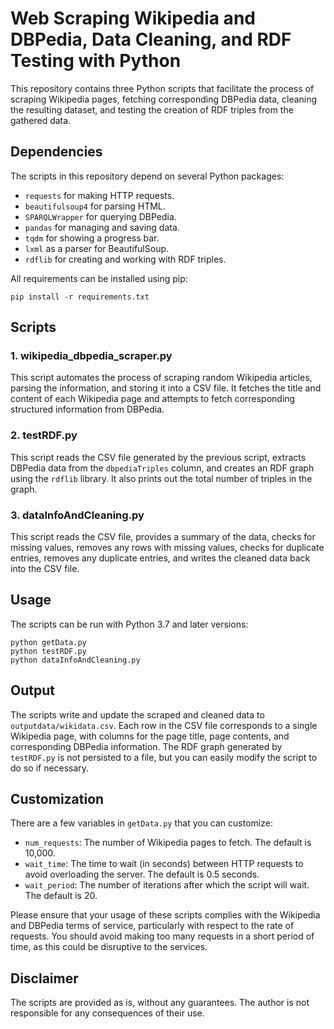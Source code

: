 # Web Scraping Wikipedia and DBPedia, Data Cleaning, and RDF Testing with Python

This repository contains three Python scripts that facilitate the process of scraping Wikipedia pages, fetching corresponding DBPedia data, cleaning the resulting dataset, and testing the creation of RDF triples from the gathered data.

## Dependencies

The scripts in this repository depend on several Python packages:

* `requests` for making HTTP requests.
* `beautifulsoup4` for parsing HTML.
* `SPARQLWrapper` for querying DBPedia.
* `pandas` for managing and saving data.
* `tqdm` for showing a progress bar.
* `lxml` as a parser for BeautifulSoup.
* `rdflib` for creating and working with RDF triples.

All requirements can be installed using pip:

```
pip install -r requirements.txt
```

## Scripts

### 1. wikipedia_dbpedia_scraper.py

This script automates the process of scraping random Wikipedia articles, parsing the information, and storing it into a CSV file. It fetches the title and content of each Wikipedia page and attempts to fetch corresponding structured information from DBPedia.

### 2. testRDF.py

This script reads the CSV file generated by the previous script, extracts DBPedia data from the `dbpediaTriples` column, and creates an RDF graph using the `rdflib` library. It also prints out the total number of triples in the graph.

### 3. dataInfoAndCleaning.py

This script reads the CSV file, provides a summary of the data, checks for missing values, removes any rows with missing values, checks for duplicate entries, removes any duplicate entries, and writes the cleaned data back into the CSV file.

## Usage

The scripts can be run with Python 3.7 and later versions:

```
python getData.py
python testRDF.py
python dataInfoAndCleaning.py
```

## Output

The scripts write and update the scraped and cleaned data to `outputdata/wikidata.csv`. Each row in the CSV file corresponds to a single Wikipedia page, with columns for the page title, page contents, and corresponding DBPedia information. The RDF graph generated by `testRDF.py` is not persisted to a file, but you can easily modify the script to do so if necessary.

## Customization

There are a few variables in `getData.py` that you can customize:

* `num_requests`: The number of Wikipedia pages to fetch. The default is 10,000.
* `wait_time`: The time to wait (in seconds) between HTTP requests to avoid overloading the server. The default is 0.5 seconds.
* `wait_period`: The number of iterations after which the script will wait. The default is 20.

Please ensure that your usage of these scripts complies with the Wikipedia and DBPedia terms of service, particularly with respect to the rate of requests. You should avoid making too many requests in a short period of time, as this could be disruptive to the services.

## Disclaimer

The scripts are provided as is, without any guarantees. The author is not responsible for any consequences of their use.